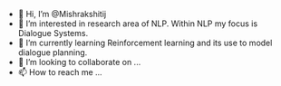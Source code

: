 - 👋 Hi, I’m @Mishrakshitij 
- 👀 I’m interested in research area of NLP. Within NLP my focus is Dialogue Systems.
- 🌱 I’m currently learning Reinforcement learning and its use to model dialogue planning.
- 💞️ I’m looking to collaborate on ...
- 📫 How to reach me ...

<!---
Mishrakshitij/Mishrakshitij is a ✨ special ✨ repository because its `README.md` (this file) appears on your GitHub profile.
You can click the Preview link to take a look at your changes.
--->
